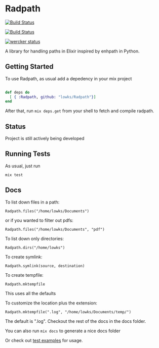 # Radpath

[![Build Status](https://travis-ci.org/lowks/Radpath.png?branch=master)](https://travis-ci.org/lowks/Radpath)

[![Build Status](https://drone.io/github.com/lowks/Radpath/status.png)](https://drone.io/github.com/lowks/Radpath/latest)

[![wercker status](https://app.wercker.com/status/8a98607487fbd4ad61904acbb840e31a/m/ "wercker status")](https://app.wercker.com/project/bykey/8a98607487fbd4ad61904acbb840e31a)

A library for handling paths in Elixir inspired by enhpath in Python.

## Getting Started

To use Radpath, as usual add a depedency in your mix project

``` elixir
    
def deps do
  [ { :Radpath, github: "lowks/Radpath"}]
end
```

After that, run `mix deps.get` from your shell to fetch and compile radpath.

## Status

Project is still actively being developed

## Running Tests

As usual, just run

```
mix test
```

## Docs

To list down files in a path:

```
Radpath.files("/home/lowks/Documents")
```

or if you wanted to filter out pdfs:

```
Radpath.files("/home/lowks/Documents", "pdf")
```

To list down only directories:

```
Radpath.dirs("/home/lowks")                  
```

To create symlink:

```
Radpath.symlink(source, destination)
```

To create tempfile:

```
Radpath.mktempfile
```

This uses all the defaults

To customize the location plus the extension: 

```
Radpath.mktempfile(".log", "/home/lowks/Documents/temp/")
```

The default is ".log". Checkout the rest of the docs in the docs folder.

You can also run `mix docs` to generate a nice docs folder

Or check out [test examples](./test/radpath_test.exs) for usage.
